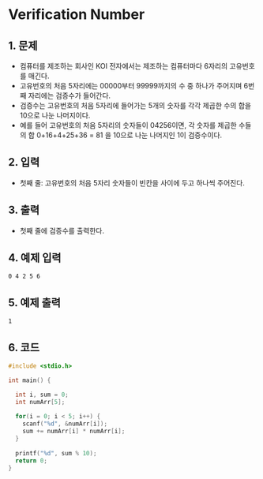 # Verification Number #

## 1. 문제
- 컴퓨터를 제조하는 회사인 KOI 전자에서는 제조하는 컴퓨터마다 6자리의 고유번호를 매긴다.
- 고유번호의 처음 5자리에는 00000부터 99999까지의 수 중 하나가 주어지며 6번째 자리에는 검증수가 들어간다.
- 검증수는 고유번호의 처음 5자리에 들어가는 5개의 숫자를 각각 제곱한 수의 합을 10으로 나눈 나머지이다.
- 예를 들어 고유번호의 처음 5자리의 숫자들이 04256이면, 각 숫자를 제곱한 수들의 합 0+16+4+25+36 = 81 을 10으로 나눈 나머지인 1이 검증수이다.

## 2. 입력
- 첫째 줄: 고유번호의 처음 5자리 숫자들이 빈칸을 사이에 두고 하나씩 주어진다.

## 3. 출력
- 첫째 줄에 검증수를 출력한다.

## 4. 예제 입력
```
0 4 2 5 6
```

## 5. 예제 출력
```
1
```

## 6. 코드
```c++
#include <stdio.h>

int main() {

  int i, sum = 0;
  int numArr[5];
  
  for(i = 0; i < 5; i++) {
    scanf("%d", &numArr[i]);
    sum += numArr[i] * numArr[i];
  }
  
  printf("%d", sum % 10);
  return 0;
}
```
